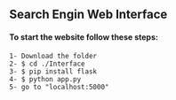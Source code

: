 ## Search Engin Web Interface

#### To start the website follow these steps:
    1- Download the folder 
    2- $ cd ./Interface
    3- $ pip install flask
    4- $ python app.py
    5- go to "localhost:5000"